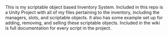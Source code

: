 This is my scriptable object based Inventory System. Included in this repo is a Unity Project with all of my files pertaining to the inventory, including the managers, slots, and scriptable objects. It also has some example set up for adding, removing, and selling these scriptable objects.
Included in the wiki is full documentation for every script in the project.
